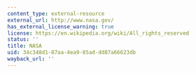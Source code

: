 ```yaml
---
content_type: external-resource
external_url: http://www.nasa.gov/
has_external_license_warning: true
license: https://en.wikipedia.org/wiki/All_rights_reserved
status: ''
title: NASA
uid: 34c348d1-87aa-4ea9-85ad-dd87a66623db
wayback_url: ''
---
```

